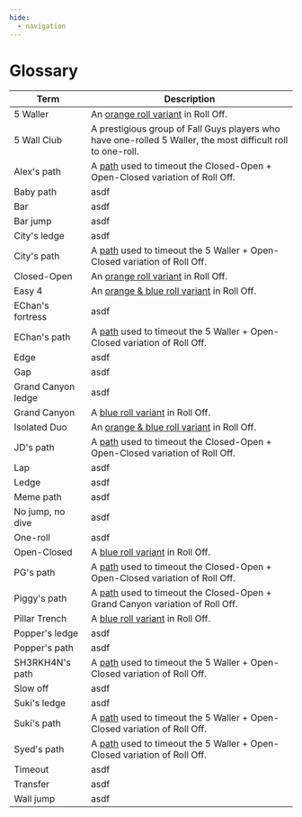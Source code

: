 ```yaml
---
hide:
  - navigation
---
```


# Glossary

| Term               | Description |
| ------------------ | ----------- |
| 5 Waller           | An [orange roll variant](./rolls/5-waller.md) in Roll Off. |
| 5 Wall Club        | A prestigious group of Fall Guys players who have one-rolled 5 Waller, the most difficult roll to one-roll. |
| Alex's path        | A [path](./variations/closed-open-open-closed.md#alexs-path) used to timeout the Closed-Open + Open-Closed variation of Roll Off. |
| Baby path          | asdf        |
| Bar                | asdf        |
| Bar jump           | asdf        |
| City's ledge       | asdf        |
| City's path        | A [path](./variations/5-waller-open-closed.md#citys-path) used to timeout the 5 Waller + Open-Closed variation of Roll Off. |        |
| Closed-Open        | An [orange roll variant](./rolls/closed-open.md) in Roll Off. |
| Easy 4             | An [orange & blue roll variant](./rolls/easy-4.md) in Roll Off. |
| EChan's fortress   | asdf        |
| EChan's path       | A [path](./variations/5-waller-open-closed.md#echans-path) used to timeout the 5 Waller + Open-Closed variation of Roll Off. |
| Edge               | asdf        |
| Gap                | asdf        |
| Grand Canyon ledge | asdf        |
| Grand Canyon       | A [blue roll variant](./rolls/grand-canyon.md) in Roll Off. |
| Isolated Duo       | An [orange & blue roll variant](./rolls/5-waller.md) in Roll Off. |
| JD's path          | A [path](./variations/closed-open-open-closed.md#jds-path) used to timeout the Closed-Open + Open-Closed variation of Roll Off. |
| Lap                | asdf        |
| Ledge              | asdf        |
| Meme path          | asdf        |
| No jump, no dive   | asdf        |
| One-roll           | asdf        |
| Open-Closed        | A [blue roll variant](./rolls/open-closed.md) in Roll Off. |
| PG's path          | A [path](./variations/closed-open-open-closed.md#pgs-path) used to timeout the Closed-Open + Open-Closed variation of Roll Off. |
| Piggy's path       | A [path](./variations/closed-open-grand-canyon.md#piggys-path) used to timeout the Closed-Open + Grand Canyon variation of Roll Off. |
| Pillar Trench      | A [blue roll variant](./rolls/pillar-trench.md) in Roll Off. |
| Popper's ledge     | asdf        |
| Popper's path      | asdf        |
| SH3RKH4N's path    | A [path](./variations/5-waller-open-closed.md#sh3rkh4ns-path) used to timeout the 5 Waller + Open-Closed variation of Roll Off. |
| Slow off           | asdf        |
| Suki's ledge       | asdf        |
| Suki's path        | A [path](./variations/5-waller-open-closed.md#sukis-path) used to timeout the 5 Waller + Open-Closed variation of Roll Off. |
| Syed's path        | A [path](./variations/5-waller-open-closed.md#syeds-path) used to timeout the 5 Waller + Open-Closed variation of Roll Off. |
| Timeout            | asdf        |
| Transfer           | asdf        |
| Wall jump          | asdf        |
